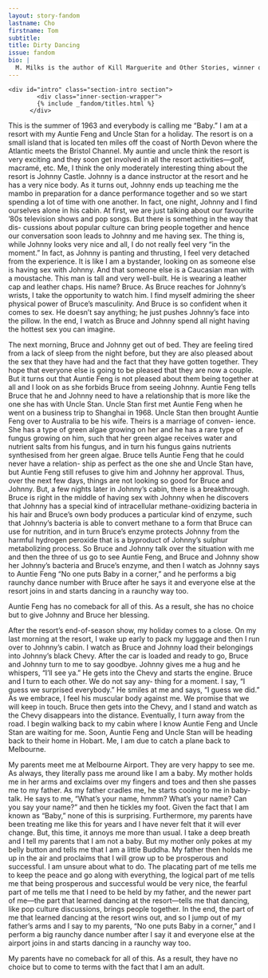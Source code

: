 ```yaml
---
layout: story-fandom
lastname: Cho
firstname: Tom
subtitle: 
title: Dirty Dancing
issue: fandom
bio: |
  M. Milks is the author of Kill Marguerite and Other Stories, winner of the 2015 Devil’s Kitchen Reading Award in Fiction and a Lambda Literary Award finalist; as well as three chapbooks, most recently The Feels, an exploration of fan fiction and affect. They are editor of The &NOW Awards 3: The Best Innovative Writing, 2011-2013 and co-editor of Asexualities: Feminist and Queer Perspectives.
---
```


<style>




.story-title {
	position: relative;
    z-index: 10;
}



.section-intro-text {

    background: white;

}



.section-essay p {
    font-size: 2rem;
}

  #intro img {
    position: absolute;
}  

</style>


<div class="dirty-dancing story">

	<div id="intro" class="section-intro section">
            <div class="inner-section-wrapper">
			{% include _fandom/titles.html %}
          </div>
</div><!-- /section-intro -->
<div class="section-intro-text section">
                <div class="inner-section-wrapper">
    <div class="text-wrapper"><p>This is the summer of 1963 and everybody is calling me “Baby.” I am at a resort with my Auntie Feng and Uncle Stan for a holiday. The resort is on a small island that is located ten miles off the coast of North Devon where the Atlantic meets the Bristol Channel. My auntie and uncle think the resort is very exciting and they soon get involved in all the resort activities—golf, macramé, etc. Me, I think the only moderately interesting thing about the resort is Johnny Castle. Johnny is a dance instructor at the resort and he has a very nice body. As it turns out, Johnny ends up teaching me the mambo in preparation for a dance performance together and so we start spending a lot of time with one another. In fact, one night, Johnny and I find ourselves alone in his cabin. At first, we are just talking about our favourite ’80s television shows and pop songs. But there is something in the way that dis- cussions about popular culture can bring people together and hence our conversation soon leads to Johnny and me having sex. The thing is, while Johnny looks very nice and all, I do not really feel very “in the moment.” In fact, as Johnny is panting and thrusting, I feel very detached from the experience. It is like I am a bystander, looking on as someone else is having sex with Johnny. And that someone else is a Caucasian man with a moustache. This man is tall and very well-built. He is wearing a leather cap and leather chaps. His name? Bruce. As Bruce reaches for Johnny’s wrists, I take the opportunity to watch him. I find myself admiring the sheer physical power of Bruce’s masculinity. And Bruce is so confident when it comes to sex. He doesn’t say anything; he just pushes Johnny’s face into the pillow. In the end, I watch as Bruce and Johnny spend all night having the hottest sex you can imagine. </p>
<p>The next morning, Bruce and Johnny get out of bed. They are feeling tired from a lack of sleep from the night before, but they are also pleased about the sex that they have had and the fact that they have gotten together. They hope that everyone else is going to be pleased that they are now a couple. But it turns out that Auntie Feng is not pleased about them being together at all and I look on as she forbids Bruce from seeing Johnny. Auntie Feng tells Bruce that he and Johnny need to have a relationship that is more like the one she has with Uncle Stan. Uncle Stan first met Auntie Feng when he went on a business trip to Shanghai in 1968. Uncle Stan then brought Auntie Feng over to Australia to be his wife. Theirs is a marriage of conven- ience. She has a type of green algae growing on her and he has a rare type of fungus growing on him, such that her green algae receives water and nutrient salts from his fungus, and in turn his fungus gains nutrients synthesised from her green algae. Bruce tells Auntie Feng that he could never have a relation- ship as perfect as the one she and Uncle Stan have, but Auntie Feng still refuses to give him and Johnny her approval. Thus, over the next few days, things are not looking so good for Bruce and Johnny. But, a few nights later in Johnny’s cabin, there is a breakthrough. Bruce is right in the middle of having sex with Johnny when he discovers that Johnny has a special kind of intracellular methane-oxidizing bacteria in his hair and Bruce’s own body produces a particular kind of enzyme, such that Johnny’s bacteria is able to convert methane to a form that Bruce can use for nutrition, and in turn Bruce’s enzyme protects Johnny from the harmful hydrogen peroxide that is a byproduct of Johnny’s sulphur metabolizing process. So Bruce and Johnny talk over the situation with me and then the three of us go to see Auntie Feng, and Bruce and Johnny show her Johnny’s bacteria and Bruce’s enzyme, and then I watch as Johnny says to Auntie Feng “No one puts Baby in a corner,” and he performs a big raunchy dance number with Bruce after he says it and everyone else at the resort joins in and starts dancing in a raunchy way too.</p>
<p>Auntie Feng has no comeback for all of this. As a result, she has no choice but to give Johnny and Bruce her blessing.</p>
<p>After the resort’s end-of-season show, my holiday comes to a close. On my last morning at the resort, I wake up early to pack my luggage and then I run over to Johnny’s cabin. I watch as Bruce and Johnny load their belongings into Johnny’s black Chevy. After the car is loaded and ready to go, Bruce and Johnny turn to me to say goodbye. Johnny gives me a hug and he whispers, “I’ll see ya.” He gets into the Chevy and starts the engine. Bruce and I turn to each other. We do not say any- thing for a moment. I say, “I guess we surprised everybody.” He smiles at me and says, “I guess we did.” As we embrace, I feel his muscular body against me. We promise that we will keep in touch. Bruce then gets into the Chevy, and I stand and watch as the Chevy disappears into the distance. Eventually, I turn away from the road. I begin walking back to my cabin where I know Auntie Feng and Uncle Stan are waiting for me. Soon, Auntie Feng and Uncle Stan will be heading back to their home in Hobart. Me, I am due to catch a plane back to Melbourne.</p>
<p>My parents meet me at Melbourne Airport. They are very happy to see me. As always, they literally pass me around like I am a baby. My mother holds me in her arms and exclaims over my fingers and toes and then she passes me to my father. As my father cradles me, he starts cooing to me in baby-talk. He says to me, “What’s your name, hmmm? What’s your name? Can you say your name?” and then he tickles my foot. Given the fact that I am known as “Baby,” none of this is surprising. Furthermore, my parents have been treating me like this for years and I have never felt that it will ever change. But, this time, it annoys me more than usual. I take a deep breath and I tell my parents that I am not a baby. But my mother only pokes at my belly button and tells me that I am a little Buddha. My father then holds me up in the air and proclaims that I will grow up to be prosperous and successful. I am unsure about what to do. The placating part of me tells me to keep the peace and go along with everything, the logical part of me tells me that being prosperous and successful would be very nice, the fearful part of me tells me that I need to be held by my father, and the newer part of me—the part that learned dancing at the resort—tells me that dancing, like pop culture discussions, brings people together. In the end, the part of me that learned dancing at the resort wins out, and so I jump out of my father’s arms and I say to my parents, “No one puts Baby in a corner,” and I perform a big raunchy dance number after I say it and everyone else at the airport joins in and starts dancing in a raunchy way too.</p>
<p>My parents have no comeback for all of this. As a result, they have no choice but to come to terms with the fact that I am an adult.</p>

</div><!-- / text-wrapper -->

</div><!-- / inner-section-wrapper-->
</div><!-- / section-intro-text-->
</div><!-- end story-wrapper -->

<script>
    var imgSrc = '{{ site.baseurl }}/assets/images/issues/02_fandom/cho-tom_dirtydancing_1.jpg';


  function generateImage() {
  var img = document.createElement('img')
  var container = document.getElementById("intro");
    var availW = container.offsetWidth  - 60;
    var availH = container.offsetHeight  - 60;
    var randomY = Math.round(Math.random() * availH) + 'px';
    var randomX = Math.round(Math.random() * availW) + 'px';

  img.src = imgSrc;
  img.setAttribute("height", "34");
img.setAttribute("width", "50");
img.style.left = randomX;
img.style.top = randomY;
  
  return img;
}

for (var i = 0; i < 20; i++ ) {
  document.getElementById("intro").appendChild(generateImage());
}
</script>